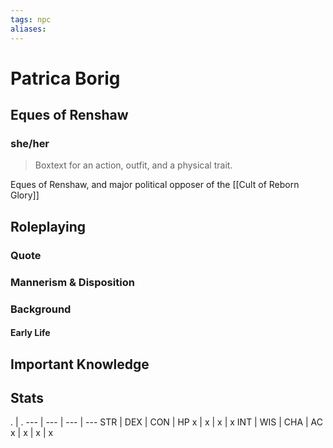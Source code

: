 ```yaml
---
tags: npc
aliases:
---
```

# Patrica Borig
## Eques of Renshaw
### she/her

> Boxtext for an action, outfit, and a physical trait.

Eques of Renshaw, and major political opposer of the [[Cult of Reborn Glory]]

## Roleplaying
### Quote

### Mannerism & Disposition

### Background
#### Early Life

## Important Knowledge


## Stats
. | . 
--- | --- | --- | ---
STR | DEX | CON | HP
x | x | x | x
INT | WIS | CHA | AC
x | x | x | x